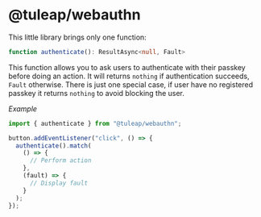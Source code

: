 # @tuleap/webauthn

This little library brings only one function:

```ts
function authenticate(): ResultAsync<null, Fault>
```

This function allows you to ask users to authenticate with their passkey before doing an action. It will returns `nothing`
if authentication succeeds, `Fault` otherwise. There is just one special case, if user have no registered passkey it
returns `nothing` to avoid blocking the user.

*Example*

```ts
import { authenticate } from "@tuleap/webauthn";

button.addEventListener("click", () => {
  authenticate().match(
    () => {
      // Perform action
    },
    (fault) => {
      // Display fault
    }
  );
});
```

